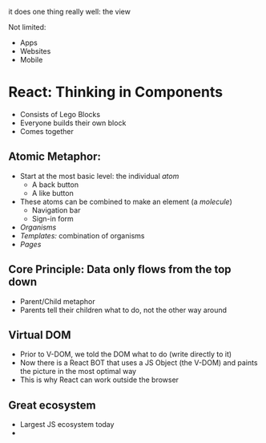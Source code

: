 <!-- * React Overview -->

it does one thing really well: the view

Not limited:

- Apps
- Websites
- Mobile

# React: Thinking in Components
- Consists of Lego Blocks
- Everyone builds their own block
- Comes together

## Atomic Metaphor:
- Start at the most basic level: the individual *atom*
  - A back button
  - A like button
- These atoms can be combined to make an element (a *molecule*)
  - Navigation bar
  - Sign-in form
- *Organisms*
- *Templates:* combination of organisms
- *Pages*

## Core Principle: Data only flows from the top down
- Parent/Child metaphor
- Parents tell their children what to do, not the other way around

## Virtual DOM
- Prior to V-DOM, we told the DOM what to do (write directly to it)
- Now there is a React BOT that uses a JS Object (the V-DOM) and paints the picture in the most optimal way
- This is why React can work outside the browser

## Great ecosystem
- Largest JS ecosystem today
- 